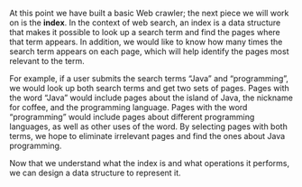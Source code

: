 At this point we have built a basic Web crawler; the next piece we will work on is the **index**. In the context of web search, an index is a data structure that makes it possible to look up a search term and find the pages where that term appears. In addition, we would like to know how many times the search term appears on each page, which will help identify the pages most relevant to the term.


For example, if a user submits the search terms “Java” and “programming”, we would look up both search terms and get two sets of pages. Pages with the word “Java” would include pages about the island of Java, the nickname for coffee, and the programming language. Pages with the word “programming” would include pages about different programming languages, as well as other uses of the word. By selecting pages with both terms, we hope to eliminate irrelevant pages and find the ones about Java programming.

Now that we understand what the index is and what operations it performs, we can design a data structure to represent it.